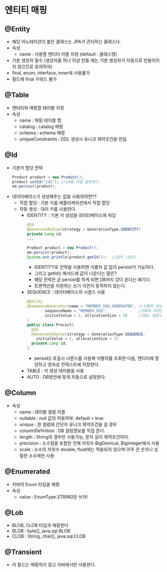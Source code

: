 엔티티 매핑
===============

## @Entity
- 해당 어노테이션이 붙은 클래스는 JPA가 관리하는 클래스다.
- 속성
  - name : 사용할 엔티티 이름 지정 (default : 클래스명)
- 기본 생성자 필수 (생성자를 하나 이상 만들 때는 기본 생성자가 자동으로 만들어지지 않으므로 유의하자)
- final, enum, interface, inner에 사용불가
- 필드에 final 키워드 불가

## @Table
- 엔티티와 매핑할 테이블 지정             
- 속성              
  - name : 매핑 테이블 명            
  - catalog : catalog 매핑             
  - schema : schema 매핑                    
  - uniqueConstraints : DDL 생성시 유니크 제약조건을 만듬        

## @Id
- 기본키 할당 전략
  ```java
  Product product = new Product();
  product.setId("id1"); //id를 직접 할당한다.
  em.persist(product);
  ```
- 데이터베이스가 생성해주는 값을 사용하려면??
  - 직접 할당 : 기본 키를 애플리케이션에서 직접 할당
  - 자동 생성 : 대리 키를 사용한다.
    - IDENTITY : 기본 키 생성을 데이터베이스에 위임
      ```java
      @Id
      @GeneratedValue(strategy = GenerationType.IDENTITY)
      private Long id;
      ...
      
      Product product = new Product();
      em.persist(product);
      System.out.println(product.getId());  //값이 나온다.
      ```
      - IDENTITY로 전략을 사용하면 식별자 값 없이 persist가 가능하다.
      - 그리고 getId() 메서드에 값이 나온다는 말은?
      - 해당 전략은 곧 persist를 하게 되면 DB까지 갔다 온다는 얘기다.
      - 트랜잭션을 지원하는 쓰기 지연이 동작하지 않는다.
    - SEQUENCE : 데이터베이스의 시퀀스 사용
      ```java
      @Entity
      @SequenceGenerator(name = "MEMBER_SEQ_GENERATOR", //식별자 생성기 이름
              sequenceName = "MEMBER_SEQ",              //DB에 저장된 시퀀스 이름
              initialValue = 1, allocationSize = 50     //DDL 생성시에만 적용되고 처음 시작하는 수, 시퀀스 한번 호출에 증가하는 수(성능 최적화)
      )
      public class Procuct{
        @Id
        @GeneratedValue(strategy = GenerationType.SEQUENCE,
          initialValue = 1, allocationSize = 1)
        private Long id;
      }
      ```
      - persist() 호출시 시퀀스를 사용해 식별자를 조회한 다음, 엔티티에 할당하고 영속성 컨텍스트에 저장한다.
    - TABLE : 키 생성 테이블을 사용
    - AUTO : DB방언에 맞게 자동으로 설정한다.

## @Column
- 속성
  - name : 테이블 컬럼 이름
  - nullable : null 값의 허용여부, default = true
  - unique : 한 컬럼에 간단히 유니크 제약조건을 걸 경우
  - columnDefinition : DB 컬럼정보를 직접 준다.
  - length : String의 경우만 사용가능, 문자 길이 제약조건이다.
  - precision : 소수점을 포함한 전체 자릿수 BigDemical, BigInteger에서 사용
  - scale : 소수의 자릿수 double, float에는 적용되지 않으며 아주 큰 숫자나 성밀한 소수에만 사용
  
## @Enumerated
- 자바의 Enum 타입을 매핑
- 속성
  - value : EnumType.STRING만 쓰자!

## @Lob
- BLOB, CLOB 타입과 매핑한다
- BLOB : byte[], java.sql.BLOB
- CLOB : String, char[], java.sql.CLOB

## @Transient
- 이 필드는 매핑하지 않고 자바에서만 사용한다.
